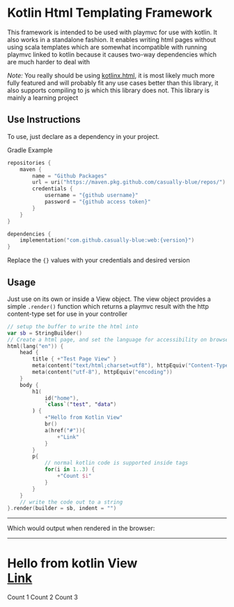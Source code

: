 # Kotlin Html Templating Framework
This framework is intended to be used with playmvc for use with kotlin.
It also works in a standalone fashion.
It enables writing html pages without using scala templates which are somewhat incompatible with running playmvc linked to kotlin because it causes two-way dependencies which are much harder to deal with

_Note:_ You really should be using [kotlinx.html](https://github.com/Kotlin/kotlinx.html), it is most likely much more fully featured and will probably fit any use cases better than this library, it also supports compiling to js which this library does not.
This library is mainly a learning project

## Use Instructions
To use, just declare as a dependency in your project.

Gradle Example
```kotlin
repositories {
    maven {
        name = "Github Packages"
        url = uri("https://maven.pkg.github.com/casually-blue/repos/")
        credentials {
            username = "{github username}"
            password = "{github access token}"
        }
    }
}

dependencies {
    implementation("com.github.casually-blue:web:{version}")
}
```
Replace the `{}` values with your credentials and desired version

## Usage
Just use on its own or inside a View object. The view object provides a simple `.render()` function which returns a playmvc result with the http content-type set for use in your controller
```kotlin
// setup the buffer to write the html into
var sb = StringBuilder()
// Create a html page, and set the language for accessibility on browsers
html(lang("en")) {
    head {
        title { +"Test Page View" }
        meta(content("text/html;charset=utf8"), httpEquiv("Content-Type"))
        meta(content("utf-8"), httpEquiv("encoding"))
    }
    body {
        h1(
            id("home"),
            `class`("test", "data")
        ) {
            +"Hello from Kotlin View"
            br()
            a(href("#")){
                +"Link"
            }
        }
        p{
            // normal kotlin code is supported inside tags
            for(i in 1..3) {
                +"Count $i"
            }
        }
    }
    // write the code out to a string
}.render(builder = sb, indent = "")
```

---

Which would output when rendered in the browser:

---

<h1>Hello from kotlin View
    <br>
    <a href='#'>Link</a>
</h1>
<p>Count 1 Count 2 Count 3</p>
